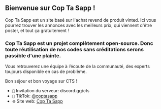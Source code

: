 ## Bienvenue sur Cop Ta Sapp !

Cop Ta Sapp est un site basé sur l'achat revend de produit vinted.
Ici vous pourrez trouver les annonces avec les meilleurs prix, qui viennent d'être poster, et  tout ça gratuitement !

### __Cop Ta Sapp est un projet complètement open-source. Donc toute réutilisation de nos codes sans créditations serons passible d'une plainte.__

Vous retrouverez une équipe à l’écoute de la communauté, des experts toujours disponible en cas de problème.

Bon séjour et bon voyage sur CTS !

* `🔗` Invitation du serveur: discord.gg/cts
* `🎵` TikTok: [@coptasapp](https://www.tiktok.com/@coptasapp)
* `🌐` Site web: [Cop Ta Sapp](https://cop-ta-sapp.fr)
